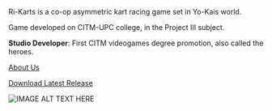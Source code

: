 Ri-Karts is a co-op asymmetric kart racing game set in Yo-Kais world. 

Game developed on CITM-UPC college, in the Project III subject.

**Studio Developer**: First CITM videogames degree promotion, also called the heroes.

[About Us](about_us.md)

<dl>
  <a href="https://github.com/CITMProject3/Project3/releases/download/G1.0.2/Ri-Karts.G1.0.2.zip" class="btn">Download Latest Release</a>
</dl>

![IMAGE ALT TEXT HERE](https://cdnb.artstation.com/p/assets/images/images/005/283/511/large/marti-pinos-melo-portrait-oni-4-4.jpg)

